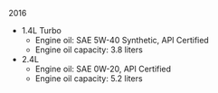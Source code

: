 2016
- 1.4L Turbo
    - Engine oil: SAE 5W-40 Synthetic, API Certified
    - Engine oil capacity: 3.8 liters
- 2.4L
    - Engine oil: SAE 0W-20, API Certified
    - Engine oil capacity: 5.2 liters
